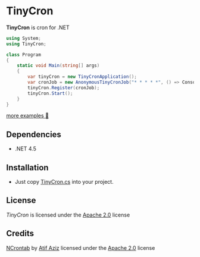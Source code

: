 TinyCron
===  

**TinyCron** is cron for .NET 

```csharp
using System;
using TinyCron;

class Program
{
    static void Main(string[] args)
    {
        var tinyCron = new TinyCronApplication();
        var cronJob = new AnonymousTinyCronJob("* * * * *", () => Console.WriteLine("I'll run every minute!"));
        tinyCron.Register(cronJob);
        tinyCron.Start();
    }
}
```

[more examples :mag_right:](/src/TinyCron.Example/Program.cs)

Dependencies
---  
* .NET 4.5

Installation
---  
* Just copy [TinyCron.cs](/src/TinyCron/TinyCron.cs) into your project.


License
---  
*TinyCron* is licensed under the [Apache 2.0](http://www.apache.org/licenses/LICENSE-2.0.html) license  

Credits
--- 
[NCrontab](https://code.google.com/p/ncrontab/) by  [Atif Aziz](http://www.raboof.com) licensed under the [Apache 2.0](http://www.apache.org/licenses/LICENSE-2.0.html) license  
